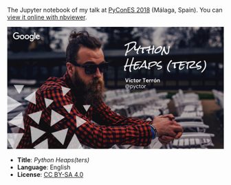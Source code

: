 The Jupyter notebook of my talk at [PyConES 2018](https://2018.es.pycon.org/) (Málaga, Spain). You can [view it online with nbviewer][nbviewer].

[![Front slide](./images/cover.jpg)][nbviewer]

- **Title**: *Python Heaps(ters)*
- **Language**: English
- **License**: [CC BY-SA 4.0](http://creativecommons.org/licenses/by-sa/4.0/)

[nbviewer]: http://nbviewer.jupyter.org/github/vterron/python-talks/blob/master/%5B2018%5D%20Python%20Heaps-ters/python-heaps-ters.ipynb
